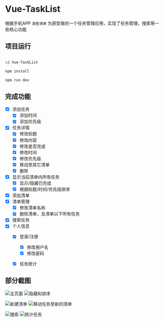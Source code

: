 # Vue-TaskList

 根据手机APP `滴答清单` 为原型做的一个任务管理应用，实现了任务管理，搜索等一些核心功能

## 项目运行

``` bash

cd Vue-TaskList

npm install

npm run dev

```

## 完成功能
- [x] 添加任务
  - [x] 添加时间
  - [x] 添加优先级
- [x] 任务详情
  - [x] 修改标题
  - [x] 修改内容
  - [x] 修改是否完成
  - [x] 修改时间
  - [x] 修改优先级
  - [x] 移动至其它清单
  - [x] 删除
- [x] 显示当前清单内所有任务
  - [x] 显示/隐藏已完成
  - [x] 根据标题/时间/优先级排序   
- [x] 添加清单
- [x] 清单管理
  - [x] 修改清单名称
  - [x] 删除清单，及清单以下所有任务
- [x] 搜索任务
- [x] 个人信息
  - [x] 登录/注册
    - [x] 修改用户名
    - [x] 修改密码
  - [x] 任务统计



##  部分截图

![主页面](./screenshots/main.gif) ![隐藏和排序](./screenshots/hideandsort.gif)

![新建清单](./screenshots/newfolder.gif) ![移动任务至新的清单](./screenshots/movetofolder.gif)

![搜索](./screenshots/search.gif) ![统计任务](./screenshots/calculate.gif)
